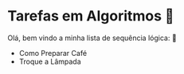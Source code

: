 # Tarefas em Algoritmos 📝



Olá, bem vindo a minha lista de sequência lógica: 🏹

- Como Preparar Café
- Troque a Lâmpada
